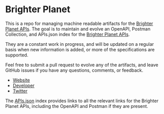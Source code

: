 # Brighter PlanetThis is a repo for managing machine readable artifacts for the [Brighter Planet APIs](http://impact.brighterplanet.com/). The goal is to maintain and evolve an OpenAPI, Postman Collection, and APIs.json index for the [Brighter Planet APIs](http://impact.brighterplanet.com/).They are a constant work in progress, and will be updated on a regular basis when new information is added, or more of the specifications are supported.Feel free to submit a pull request to evolve any of the artifacts, and leave GitHub issues if you have any questions, comments, or feedback.- [Website](http://impact.brighterplanet.com/)- [Developer](http://impact.brighterplanet.com/)- [Twitter](https://twitter.com/brighterplanet)The [APIs.json](https://github.com/api-evangelist/brighter-planet/blob/master/apis.json) index provides links to all the relevant links for the Brighter Planet APIs, including the OpenAPI and Postman if they are present.